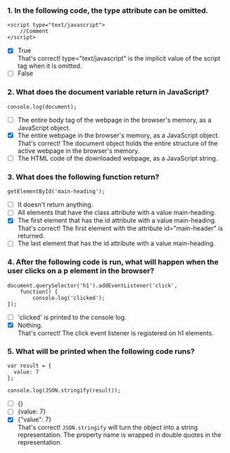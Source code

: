 ### 1. In the following code, the type attribute can be omitted.

```
<script type="text/javascript">
    //Comment
</script>
```

- [x] True <br>
      That's correct! type="text/javascript" is the implicit value of the script tag when it is omitted.
- [ ] False

### 2. What does the document variable return in JavaScript?

```
console.log(document);
```

- [ ] The entire body tag of the webpage in the browser's memory, as a JavaScript object.
- [x] The entire webpage in the browser's memory, as a JavaScript object. <br>
      That's correct! The document object holds the entire structure of the active webpage in the browser's memory.
- [ ] The HTML code of the downloaded webpage, as a JavaScript string.

### 3. What does the following function return?

```
getElementById('main-heading');
```

- [ ] It doesn't return anything.
- [ ] All elements that have the class attribute with a value main-heading.
- [x] The first element that has the id attribute with a value main-heading. <br>
      That's correct! The first element with the attribute id="main-header" is returned.
- [ ] The last element that has the id attribute with a value main-heading.

### 4. After the following code is run, what will happen when the user clicks on a p element in the browser?

```
document.querySelector('h1').addEventListener('click',
    function() {
        console.log('clicked');
});
```

- [ ] 'clicked' is printed to the console log.
- [x] Nothing. <br>
      That's correct! The click event listener is registered on h1 elements.

### 5. What will be printed when the following code runs?

```
var result = {
  value: 7
};

console.log(JSON.stringify(result));
```

- [ ] {}
- [ ] {value: 7}
- [x] {"value": 7} <br>
      That's correct! `JSON.stringify` will turn the object into a string representation. The property name is wrapped in double quotes in the representation.

